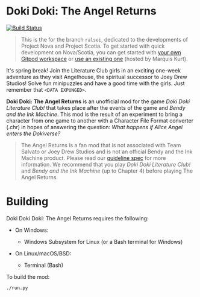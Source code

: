 # Doki Doki: The Angel Returns
[![Build Status](https://travis-ci.org/ProjectAliceDev/the-angel-returns.svg?branch=nova-scotia)](https://travis-ci.org/ProjectAliceDev/the-angel-returns)

> This is the for the branch `ralsei`, dedicated to the developments of Project Nova and Project Scotia. To get started with quick development on Nova/Scotia, you can get started with [your own Gitpod workspace](https://gitpod.io/#https://github.com/ProjectAliceDev/the-angel-returns/tree/nova-scotia) or [use an existing one](https://c53bfdb0-f2e1-45e2-bcb5-cfa29a105200.ws-us.gitpod.io/
) (hosted by Marquis Kurt).

It's spring break! Join the Literature Club girls in an exciting one-week adventure as they visit Angelhouse, the spiritual successor to Joey Drew Studios! Solve fun minipuzzles and have a good time with the girls. Just remember that `<DATA EXPUNGED>`.

**Doki Doki: The Angel Returns** is an unofficial mod for the game _Doki Doki Literature Club!_ that takes place after the events of the game and _Bendy and the Ink Machine_. This mod is the result of an experiment to bring a character from one game to another with a Character File Format converter (.chr) in hopes of answering the question: _What happens if Alice Angel enters the Dokiverse?_

> The Angel Returns is a fan mod that is not associated with Team Salvato or Joey Drew Studios and is not an official Bendy and the Ink Machine product. Please read our [guideline spec](https://theangelreturns.aliceos.app/policies.html) for more information. We recommend that you play _Doki Doki Literature Club!_ and _Bendy and the Ink Machine_ (up to Chapter 4) before playing The Angel Returns.

# Building
Doki Doki Doki: The Angel Returns requires the following:

 - On Windows:
   - Windows Subsystem for Linux (or a Bash terminal for Windows)

 - On Linux/macOS/BSD:
   - Terminal (Bash)

To build the mod:
```bash
./run.py
```